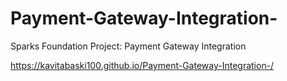 # Payment-Gateway-Integration-
Sparks Foundation Project: Payment Gateway Integration

https://kavitabaski100.github.io/Payment-Gateway-Integration-/
